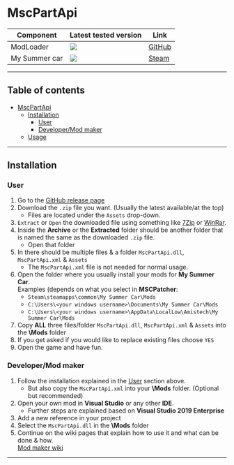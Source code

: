 # MscPartApi

| Component     | Latest tested version                                                 | Link                                                              |
|---------------|-----------------------------------------------------------------------|-------------------------------------------------------------------|
|ModLoader      | ![](https://img.shields.io/badge/v1.2-blue.svg)                       | [GitHub](https://github.com/piotrulos/MSCModLoader)               |
|My Summer car  | ![](https://img.shields.io/badge/experimental_11.10.2021-orange.svg)  | [Steam](https://store.steampowered.com/app/516750/My_Summer_Car/) |

---
## Table of contents

- [MscPartApi](#mscpartapi)
    * [Installation](#installation)
        * [User](#user)
        * [Developer/Mod maker](#developermod-maker)
    * [Usage](#usage)

---

## Installation

### User
1. Go to the [GitHub release page](https://github.com/MarvinBeym/MscPartApi/releases)
2. Download the ``.zip`` file you want. (Usually the latest available/at the top)
   - Files are located under the ``Assets`` drop-down.
3. ``Extract`` or ``Open`` the downloaded file using something like [7Zip](https://www.7-zip.de/) or [WinRar](https://winrar.de/index.php).
4. Inside the **Archive** or the **Extracted** folder should be another folder that is named the same as the downloaded ``.zip`` file.
   - Open that folder
5. In there should be multiple files & a folder ``MscPartApi.dll``, ``MscPartApi.xml`` & ``Assets``
   - The ``MscPartApi.xml`` file is not needed for normal usage.
6. Open the folder where you usually install your mods for **My Summer Car**.  
    Examples (depends on what you select in **MSCPatcher**:
    - ``Steam\steamapps\common\My Summer Car\Mods``
    - ``C:\Users\<your windows username>\Documents\My Summer Car\Mods``
    - ``C:\Users\<your windows username>\AppData\LocalLow\Amistech\My Summer Car\Mods``
7. Copy **ALL** three files/folder ``MscPartApi.dll``, ``MscPartApi.xml`` & ``Assets`` into the **\Mods** folder
8. If you get asked if you would like to replace existing files choose ``YES``
9. Open the game and have fun.

### Developer/Mod maker
1. Follow the installation explained in the [User](#user) section above.
   - But also copy the ``MscPartApi.xml`` into your **\Mods** folder. (Optional but recommended)
2. Open your own mod in **Visual Studio** or any other **IDE**.
   - Further steps are explained based on **Visual Studio 2019 Enterprise**
3. Add a new reference in your project
4. Select the ``MscPartApi.dll`` in the **\Mods** folder
5. Continue on the wiki pages that explain how to use it and what can be done & how.  
   [Mod maker wiki](https://github.com/MarvinBeym/MscPartApi/wiki/Development-Mod-making-Using-the-api)
---
